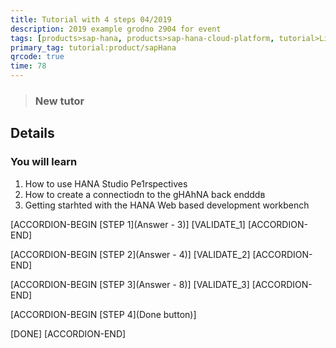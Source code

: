 ```yaml
---
title: Tutorial with 4 steps 04/2019 
description: 2019 example grodno 2904 for event
tags: [products>sap-hana, products>sap-hana-cloud-platform, tutorial>Licence, tutorial>beginner]
primary_tag: tutorial:product/sapHana
qrcode: true
time: 78
---
```


>### New tutor

## Details
### You will learn  
1. How to use HANA Studio Pe1rspectives
2. How to create a connectiodn to the gHAhNA back endddв
3. Getting starhted with the HANA Web based development workbench

[ACCORDION-BEGIN [STEP 1](Answer - 3)]
[VALIDATE_1]
[ACCORDION-END]  

[ACCORDION-BEGIN [STEP 2](Answer - 4)]
[VALIDATE_2]
[ACCORDION-END]

[ACCORDION-BEGIN [STEP 3](Answer - 8)]
[VALIDATE_3]
[ACCORDION-END]

[ACCORDION-BEGIN [STEP 4](Done button)]

[DONE]
[ACCORDION-END]
